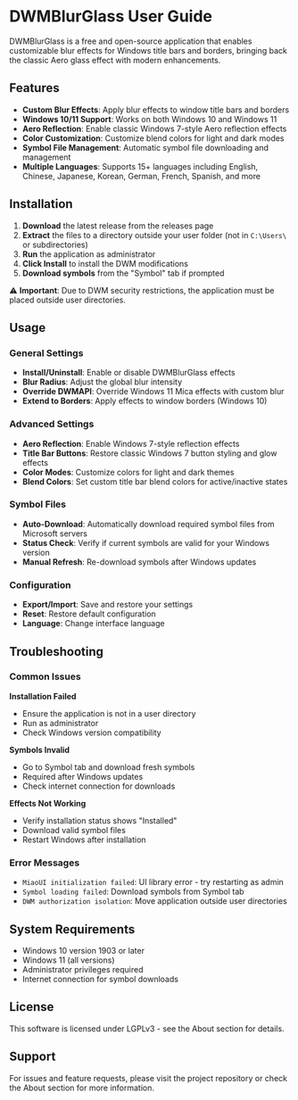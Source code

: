 # DWMBlurGlass User Guide

DWMBlurGlass is a free and open-source application that enables customizable blur effects for Windows title bars and borders, bringing back the classic Aero glass effect with modern enhancements.

## Features

- **Custom Blur Effects**: Apply blur effects to window title bars and borders
- **Windows 10/11 Support**: Works on both Windows 10 and Windows 11
- **Aero Reflection**: Enable classic Windows 7-style Aero reflection effects
- **Color Customization**: Customize blend colors for light and dark modes
- **Symbol File Management**: Automatic symbol file downloading and management
- **Multiple Languages**: Supports 15+ languages including English, Chinese, Japanese, Korean, German, French, Spanish, and more

## Installation

1. **Download** the latest release from the releases page
2. **Extract** the files to a directory outside your user folder (not in `C:\Users\` or subdirectories)
3. **Run** the application as administrator
4. **Click Install** to install the DWM modifications
5. **Download symbols** from the "Symbol" tab if prompted

⚠️ **Important**: Due to DWM security restrictions, the application must be placed outside user directories.

## Usage

### General Settings
- **Install/Uninstall**: Enable or disable DWMBlurGlass effects
- **Blur Radius**: Adjust the global blur intensity
- **Override DWMAPI**: Override Windows 11 Mica effects with custom blur
- **Extend to Borders**: Apply effects to window borders (Windows 10)

### Advanced Settings
- **Aero Reflection**: Enable Windows 7-style reflection effects
- **Title Bar Buttons**: Restore classic Windows 7 button styling and glow effects
- **Color Modes**: Customize colors for light and dark themes
- **Blend Colors**: Set custom title bar blend colors for active/inactive states

### Symbol Files
- **Auto-Download**: Automatically download required symbol files from Microsoft servers
- **Status Check**: Verify if current symbols are valid for your Windows version
- **Manual Refresh**: Re-download symbols after Windows updates

### Configuration
- **Export/Import**: Save and restore your settings
- **Reset**: Restore default configuration
- **Language**: Change interface language

## Troubleshooting

### Common Issues

**Installation Failed**
- Ensure the application is not in a user directory
- Run as administrator
- Check Windows version compatibility

**Symbols Invalid**
- Go to Symbol tab and download fresh symbols
- Required after Windows updates
- Check internet connection for downloads

**Effects Not Working**
- Verify installation status shows "Installed"
- Download valid symbol files
- Restart Windows after installation

### Error Messages

- `MiaoUI initialization failed`: UI library error - try restarting as admin
- `Symbol loading failed`: Download symbols from Symbol tab
- `DWM authorization isolation`: Move application outside user directories

## System Requirements

- Windows 10 version 1903 or later
- Windows 11 (all versions)
- Administrator privileges required
- Internet connection for symbol downloads

## License

This software is licensed under LGPLv3 - see the About section for details.

## Support

For issues and feature requests, please visit the project repository or check the About section for more information.